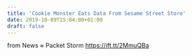 ```yaml
---
title: 'Cookie Monster Eats Data From Sesame Street Store'
date: 2019-10-09T15:04:00+01:00
draft: false
---
```


  
  
from News ≈ Packet Storm https://ift.tt/2MmuQBa